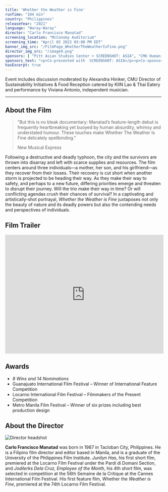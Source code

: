 ```yaml
---
title: 'Whether the Weather is Fine'
runTime: "104 min"
country: "Philippines"
releaseYear: "2021"
language: "Waray-Waray"
director: "Carlo Francisco Manatad"
screening_location: "McConomy Auditorium"
screening_time: "April 03 2022 03:00 PM EDT"
banner_img_src: "/FilmPage_WhetherTheWeatherIsFine.png"
director_img_src: "/image9.png"
sponsors: [ "Pitt Asian Studies Center + SCREENSHOT: ASIA", "CMU Humanities Scholar Program", "Carnegie Mellon University Sustainability Initiative", "CMU Multicultural Greek Association" ]
sponsors_text: "<p>Co-presented with  SCREENSHOT: ASIA</p><p>Co-sponsored by Pitt’s Asian Studies Center and CMU’s Humanities Scholars Program, Sustainability Initiative, and the Multicultural Greek Association.</p>"
hasExcerpt: true
---
```


Event includes discussion moderated by Alexandra Hiniker, CMU Director of Sustainability Initiatives & Food Reception catered by KIIN Lao & Thai Eatery and performance by Viviana Antonio, independent musician.

---

<section>

## About the Film

<blockquote class="blockquote">
  <p class="mb-0">"But this is no bleak documentary: Manatad’s feature-length debut is frequently heartbreaking yet buoyed by human absurdity, whimsy and understated humour. These touches make Whether The Weather Is Fine delicately spellbinding."</p>
  <p class="blockquote-footer">New Musical Express</p>
</blockquote>

Following a destructive and deadly typhoon, the city and the survivors are thrown into disarray and left with scarce supplies and resources. The film centers around three individuals—a mother,  her son, and his girlfriend—as they recover from their losses. Their recovery is cut short when another storm is projected to be heading their way. As they make their way to safety, and perhaps to a new future, differing priorities emerge and threaten to disrupt their journey. Will the trio make their way in time? Or will conflicting agendas crush their chances of survival? In a captivating and artistically-shot portrayal, *Whether the Weather is Fine* juxtaposes not only the beauty of nature and its deadly powers but also the contending needs and perspectives of individuals. 
 

</section>

<section>

## Film Trailer

<div class="trailer-container">
    <iframe width="511" height="383" src="https://www.youtube.com/embed/ftnwKicisZc" title="YouTube video player" frameborder="0" allow="accelerometer; autoplay; clipboard-write; encrypted-media; gyroscope; picture-in-picture" allowfullscreen></iframe>
</div>

</section>

<section>

## Awards

- *8 Wins and 14 Nominations*
- Guanajuato International Film Festival – Winner of International Feature Competition
- Locarno International Film Festival – Filmmakers of the Present Competition
- Metro Manila Film Festival – Winner of six prizes including best production design


</section>

<section>

## About the Director

![Director headshot]($basePublicPath$/assets/films/director_headshots/image9.png)

**Carlo Francisco Manatad** was born in 1987 in Tacloban City, Philippines. He is a Filipino film director and editor based in Manila, and is a graduate of the University of the Philippines Film Institute. *Junilyn Has*, his first short film, premiered at the Locarno Film Festival under the Pardi di Domani Section, and *Jodilerks Dela Cruz, Employee of the Month*, his 4th short film, was selected in competition at the 56th Semaine de la Critique at the Cannes International Film Festival. His first feature film, Whether the *Weather is Fine*, premiered at the 74th Locarno Film Festival.


</section>
